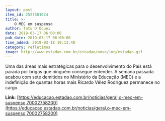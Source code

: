```yaml
---
layout: post
item_id: 2527601624
title: >-
    O MEC em suspenso
author: Tatu D'Oquei
date: 2019-03-17 06:00:00
pub_date: 2019-03-17 06:00:00
time_added: 2019-03-18 19:13:48
category: refletimos
image: http://www.estadao.com.br/estadao/novo/img/estadao.gif
---
```


Uma das áreas mais estratégicas para o desenvolvimento do País está parada por brigas que ninguém consegue entender. A semana passada acabou com sete demitidos no Ministério da Educação (MEC) e a indefinição de quantas horas mais Ricardo Vélez Rodríguez permanece no cargo.

**Link:** [https://educacao.estadao.com.br/noticias/geral,o-mec-em-suspenso,70002758200](https://educacao.estadao.com.br/noticias/geral,o-mec-em-suspenso,70002758200)

